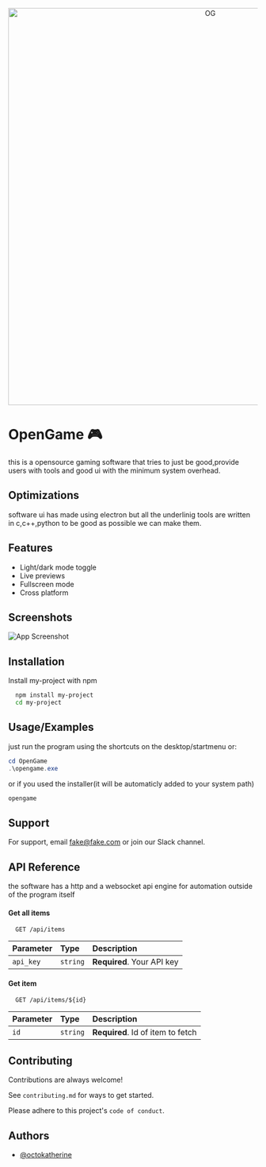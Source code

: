 <p align="center">
  <img src="20250416_1514_Opengame Logo Design_simple_compose_01jrz6gwgyfgpr61zj7h12ar3a.png" alt="OG" width="800"/>
  <h1 align="center"></h1>
</p>


# OpenGame 🎮
this is a opensource gaming software that tries to just be good,provide users with tools and good ui with the minimum system overhead.

## Optimizations

software ui has made using electron but all the underlinig tools are written in c,c++,python to be good as possible we can make them.
## Features

- Light/dark mode toggle
- Live previews
- Fullscreen mode
- Cross platform


## Screenshots

![App Screenshot](https://via.placeholder.com/468x300?text=App+Screenshot+Here)


## Installation

Install my-project with npm

```bash
  npm install my-project
  cd my-project
```
    
## Usage/Examples

just run the program using the shortcuts on the desktop/startmenu or:
```powershell
cd OpenGame
.\opengame.exe
```
or if you used the installer(it will be automaticly added to your system path)
```powershell
opengame
```
## Support

For support, email fake@fake.com or join our Slack channel.


## API Reference
the software has a http and a websocket api engine for automation outside of the program itself


#### Get all items

```http
  GET /api/items
```

| Parameter | Type     | Description                |
| :-------- | :------- | :------------------------- |
| `api_key` | `string` | **Required**. Your API key |

#### Get item

```http
  GET /api/items/${id}
```

| Parameter | Type     | Description                       |
| :-------- | :------- | :-------------------------------- |
| `id`      | `string` | **Required**. Id of item to fetch |



## Contributing

Contributions are always welcome!

See `contributing.md` for ways to get started.

Please adhere to this project's `code of conduct`.


## Authors

- [@octokatherine](https://www.github.com/octokatherine)

